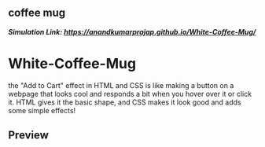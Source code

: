 ## coffee mug
 ***Simulation Link: https://anandkumarprajap.github.io/White-Coffee-Mug/***

# White-Coffee-Mug
the "Add to Cart" effect in HTML and CSS is like making a button on a webpage that looks cool and responds a bit when you hover over it or click it. HTML gives it the basic shape, and CSS makes it look good and adds some simple effects!

## Preview
